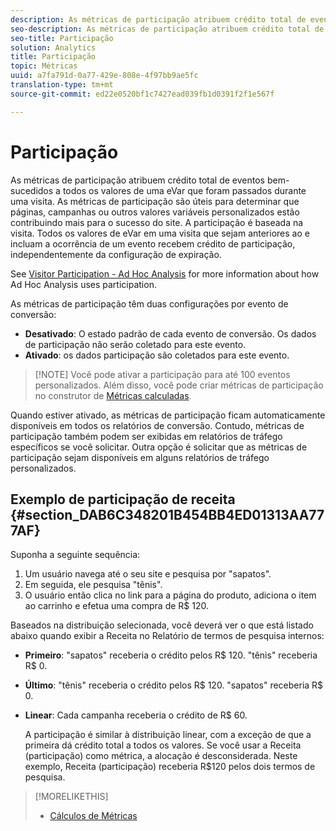 ```yaml
---
description: As métricas de participação atribuem crédito total de eventos bem-sucedidos a todos os valores de uma eVar que foram passados durante uma visita. As métricas de participação são úteis para determinar que páginas, campanhas ou outros valores variáveis personalizados estão contribuindo mais para o sucesso do site. A participação é baseada na visita. Todos os valores de eVar em uma visita que sejam anteriores ao e incluam a ocorrência de um evento recebem crédito de participação, independentemente da configuração de expiração.
seo-description: As métricas de participação atribuem crédito total de eventos bem-sucedidos a todos os valores de uma eVar que foram passados durante uma visita. As métricas de participação são úteis para determinar que páginas, campanhas ou outros valores variáveis personalizados estão contribuindo mais para o sucesso do site. A participação é baseada na visita. Todos os valores de eVar em uma visita que sejam anteriores ao e incluam a ocorrência de um evento recebem crédito de participação, independentemente da configuração de expiração.
seo-title: Participação
solution: Analytics
title: Participação
topic: Métricas
uuid: a7fa791d-0a77-429e-808e-4f97bb9ae5fc
translation-type: tm+mt
source-git-commit: ed22e0520bf1c7427ead039fb1d0391f2f1e567f

---
```



# Participação

As métricas de participação atribuem crédito total de eventos bem-sucedidos a todos os valores de uma eVar que foram passados durante uma visita. As métricas de participação são úteis para determinar que páginas, campanhas ou outros valores variáveis personalizados estão contribuindo mais para o sucesso do site. A participação é baseada na visita. Todos os valores de eVar em uma visita que sejam anteriores ao e incluam a ocorrência de um evento recebem crédito de participação, independentemente da configuração de expiração.

See [Visitor Participation - Ad Hoc Analysis](../../../components/c-variables/c-metrics/metrics-visitor-participation.md#concept_ACBAE3626B224D9683257B5F73E0FB4A) for more information about how Ad Hoc Analysis uses participation.

As métricas de participação têm duas configurações por evento de conversão:

* **Desativado**: O estado padrão de cada evento de conversão. Os dados de participação não serão coletado para este evento.
* **Ativado**: os dados participação são coletados para este evento.

> [!NOTE] Você pode ativar a participação para até 100 eventos personalizados. Além disso, você pode criar métricas de participação no construtor de [Métricas calculadas](https://marketing.adobe.com/resources/help/en_US/analytics/calcmetrics/participation_metric.html).

Quando estiver ativado, as métricas de participação ficam automaticamente disponíveis em todos os relatórios de conversão. Contudo, métricas de participação também podem ser exibidas em relatórios de tráfego específicos se você solicitar. Outra opção é solicitar que as métricas de participação sejam disponíveis em alguns relatórios de tráfego personalizados.

## Exemplo de participação de receita {#section_DAB6C348201B454BB4ED01313AA777AF}

Suponha a seguinte sequência:

1. Um usuário navega até o seu site e pesquisa por "sapatos".
1. Em seguida, ele pesquisa "tênis".
1. O usuário então clica no link para a página do produto, adiciona o item ao carrinho e efetua uma compra de R$ 120.

Baseados na distribuição selecionada, você deverá ver o que está listado abaixo quando exibir a Receita no Relatório de termos de pesquisa internos:

* **Primeiro**: "sapatos" receberia o crédito pelos R$ 120. "tênis" receberia R$ 0.
* **Último**: "tênis" receberia o crédito pelos R$ 120. "sapatos" receberia R$ 0.
* **Linear**: Cada campanha receberia o crédito de R$ 60.

   A participação é similar à distribuição linear, com a exceção de que a primeira dá crédito total a todos os valores. Se você usar a Receita (participação) como métrica, a alocação é desconsiderada. Neste exemplo, Receita (participação) receberia R$120 pelos dois termos de pesquisa.

>[!MORELIKETHIS]
>
>* [Cálculos de Métricas](/help/components/c-variables/c-metrics/metrics-calculations.md)

